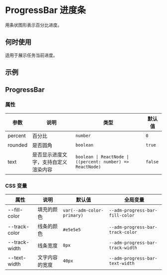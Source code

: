 # ProgressBar 进度条

用条状图形表示百分比进度。

## 何时使用

适用于展示任务当前进度。

## 示例

<code src="./demos/demo1.tsx"></code>

## ProgressBar

### 属性

| 参数    | 说明                                 | 类型                                                       | 默认值  |
| ------- | ------------------------------------ | ---------------------------------------------------------- | ------- |
| percent | 百分比                               | `number`                                                   | `0`     |
| rounded | 是否圆角                             | `boolean`                                                  | `true`  |
| text    | 是否显示进度文字，支持自定义渲染内容 | `boolean \| ReactNode \| ((percent: number) => ReactNode)` | `false` |

### CSS 变量

| 属性          | 说明           | 默认值                     | 全局变量                         |
| ------------- | -------------- | -------------------------- | -------------------------------- |
| --fill-color  | 填充的颜色     | `var(--adm-color-primary)` | `--adm-progress-bar-fill-color`  |
| --track-color | 线条的颜色     | `#e5e5e5`                  | `--adm-progress-bar-track-color` |
| --track-width | 线条宽度       | `8px`                      | `--adm-progress-bar-track-width` |
| --text-width  | 文字内容的宽度 | `40px`                     | `--adm-progress-bar-text-width`  |
